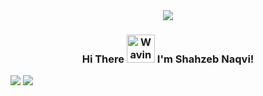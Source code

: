 <div align="center" >
 <img src="https://github.com/shahzebnaqvi/shahzebnaqvi/blob/master/34260-webdev.gif"   loop=infinite></div>
<h3 align="center"> Hi There
    <img src="https://github.com/shahzebnaqvi/shahzebnaqvi/blob/master/wave.gif" 
         alt="Waving hand animated gif"
         height="45"
         width="45" />
    I'm Shahzeb Naqvi!
</h3>

<img src="https://github-readme-stats.vercel.app/api/top-langs/?username=shahzebnaqvi&layout=compact)](https://github.com/anuraghazra/github-readme-stats" >
<img src="https://github-readme-stats.vercel.app/api?username=shahzebnaqvi&&show_icons=true&title_color=ffffff&icon_color=bluef&text_color=daf7dc&bg_color=151515">

<!--
**shahzebnaqvi/shahzebnaqvi** is a ✨ _special_ ✨ repository because its `README.md` (this file) appears on your GitHub profile.

Here are some ideas to get you started:

- 🔭 I’m currently working on ...
- 🌱 I’m currently learning ...
- 👯 I’m looking to collaborate on ...
- 🤔 I’m looking for help with ...
- 💬 Ask me about ...
- 📫 How to reach me: ...
- 😄 Pronouns: ...
- ⚡ Fun fact: ...
-->


